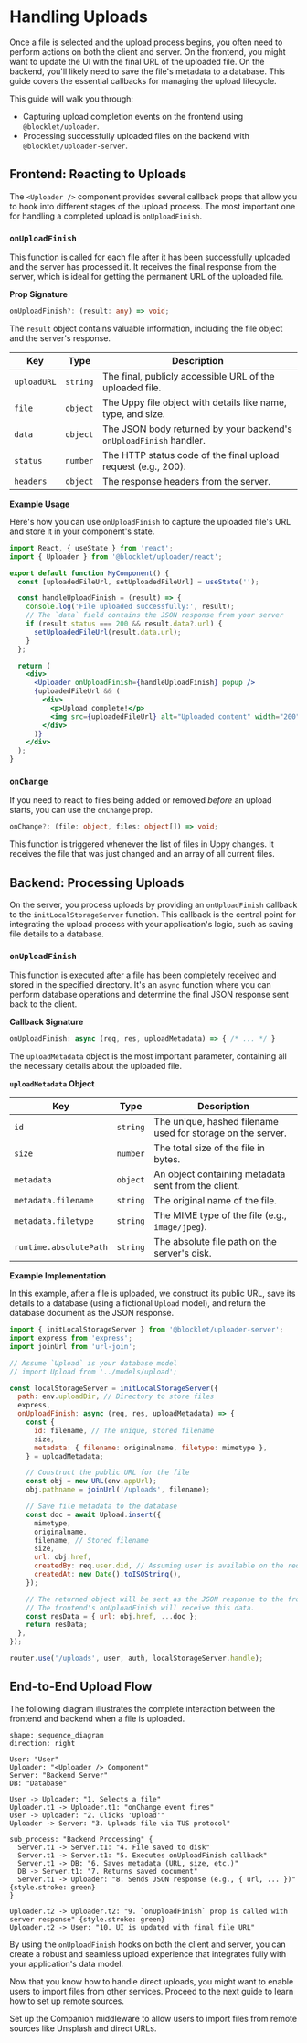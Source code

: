 # Handling Uploads

Once a file is selected and the upload process begins, you often need to perform actions on both the client and server. On the frontend, you might want to update the UI with the final URL of the uploaded file. On the backend, you'll likely need to save the file's metadata to a database. This guide covers the essential callbacks for managing the upload lifecycle.

This guide will walk you through:

*   Capturing upload completion events on the frontend using `@blocklet/uploader`.
*   Processing successfully uploaded files on the backend with `@blocklet/uploader-server`.

## Frontend: Reacting to Uploads

The `<Uploader />` component provides several callback props that allow you to hook into different stages of the upload process. The most important one for handling a completed upload is `onUploadFinish`.

### `onUploadFinish`

This function is called for each file after it has been successfully uploaded and the server has processed it. It receives the final response from the server, which is ideal for getting the permanent URL of the uploaded file.

**Prop Signature**

```typescript
onUploadFinish?: (result: any) => void;
```

The `result` object contains valuable information, including the file object and the server's response.

| Key         | Type     | Description                                                                 |
|-------------|----------|-----------------------------------------------------------------------------|
| `uploadURL` | `string` | The final, publicly accessible URL of the uploaded file.                    |
| `file`      | `object` | The Uppy file object with details like name, type, and size.                |
| `data`      | `object` | The JSON body returned by your backend's `onUploadFinish` handler.          |
| `status`    | `number` | The HTTP status code of the final upload request (e.g., 200).                 |
| `headers`   | `object` | The response headers from the server.                                       |

**Example Usage**

Here's how you can use `onUploadFinish` to capture the uploaded file's URL and store it in your component's state.

```jsx
import React, { useState } from 'react';
import { Uploader } from '@blocklet/uploader/react';

export default function MyComponent() {
  const [uploadedFileUrl, setUploadedFileUrl] = useState('');

  const handleUploadFinish = (result) => {
    console.log('File uploaded successfully:', result);
    // The `data` field contains the JSON response from your server
    if (result.status === 200 && result.data?.url) {
      setUploadedFileUrl(result.data.url);
    }
  };

  return (
    <div>
      <Uploader onUploadFinish={handleUploadFinish} popup />
      {uploadedFileUrl && (
        <div>
          <p>Upload complete!</p>
          <img src={uploadedFileUrl} alt="Uploaded content" width="200" />
        </div>
      )}
    </div>
  );
}
```

### `onChange`

If you need to react to files being added or removed *before* an upload starts, you can use the `onChange` prop.

```typescript
onChange?: (file: object, files: object[]) => void;
```

This function is triggered whenever the list of files in Uppy changes. It receives the file that was just changed and an array of all current files.

## Backend: Processing Uploads

On the server, you process uploads by providing an `onUploadFinish` callback to the `initLocalStorageServer` function. This callback is the central point for integrating the upload process with your application's logic, such as saving file details to a database.

### `onUploadFinish`

This function is executed after a file has been completely received and stored in the specified directory. It's an `async` function where you can perform database operations and determine the final JSON response sent back to the client.

**Callback Signature**

```javascript
onUploadFinish: async (req, res, uploadMetadata) => { /* ... */ }
```

The `uploadMetadata` object is the most important parameter, containing all the necessary details about the uploaded file.

**`uploadMetadata` Object**

| Key                      | Type     | Description                                                              |
|--------------------------|----------|--------------------------------------------------------------------------|
| `id`                     | `string` | The unique, hashed filename used for storage on the server.              |
| `size`                   | `number` | The total size of the file in bytes.                                     |
| `metadata`               | `object` | An object containing metadata sent from the client.                      |
| `metadata.filename`      | `string` | The original name of the file.                                           |
| `metadata.filetype`      | `string` | The MIME type of the file (e.g., `image/jpeg`).                            |
| `runtime.absolutePath`   | `string` | The absolute file path on the server's disk.                             |

**Example Implementation**

In this example, after a file is uploaded, we construct its public URL, save its details to a database (using a fictional `Upload` model), and return the database document as the JSON response.

```javascript
import { initLocalStorageServer } from '@blocklet/uploader-server';
import express from 'express';
import joinUrl from 'url-join';

// Assume `Upload` is your database model
// import Upload from '../models/upload';

const localStorageServer = initLocalStorageServer({
  path: env.uploadDir, // Directory to store files
  express,
  onUploadFinish: async (req, res, uploadMetadata) => {
    const {
      id: filename, // The unique, stored filename
      size,
      metadata: { filename: originalname, filetype: mimetype },
    } = uploadMetadata;

    // Construct the public URL for the file
    const obj = new URL(env.appUrl);
    obj.pathname = joinUrl('/uploads', filename);

    // Save file metadata to the database
    const doc = await Upload.insert({
      mimetype,
      originalname,
      filename, // Stored filename
      size,
      url: obj.href,
      createdBy: req.user.did, // Assuming user is available on the request
      createdAt: new Date().toISOString(),
    });

    // The returned object will be sent as the JSON response to the frontend.
    // The frontend's onUploadFinish will receive this data.
    const resData = { url: obj.href, ...doc };
    return resData;
  },
});

router.use('/uploads', user, auth, localStorageServer.handle);
```

## End-to-End Upload Flow

The following diagram illustrates the complete interaction between the frontend and backend when a file is uploaded.

```d2
shape: sequence_diagram
direction: right

User: "User"
Uploader: "<Uploader /> Component"
Server: "Backend Server"
DB: "Database"

User -> Uploader: "1. Selects a file"
Uploader.t1 -> Uploader.t1: "onChange event fires"
User -> Uploader: "2. Clicks 'Upload'"
Uploader -> Server: "3. Uploads file via TUS protocol"

sub_process: "Backend Processing" {
  Server.t1 -> Server.t1: "4. File saved to disk"
  Server.t1 -> Server.t1: "5. Executes onUploadFinish callback"
  Server.t1 -> DB: "6. Saves metadata (URL, size, etc.)"
  DB -> Server.t1: "7. Returns saved document"
  Server.t1 -> Uploader: "8. Sends JSON response (e.g., { url, ... })" {style.stroke: green}
}

Uploader.t2 -> Uploader.t2: "9. `onUploadFinish` prop is called with server response" {style.stroke: green}
Uploader.t2 -> User: "10. UI is updated with final file URL"

```

By using the `onUploadFinish` hooks on both the client and server, you can create a robust and seamless upload experience that integrates fully with your application's data model.

Now that you know how to handle direct uploads, you might want to enable users to import files from other services. Proceed to the next guide to learn how to set up remote sources.

<x-card data-title="Integrating Remote Sources (Companion)" data-icon="lucide:external-link" data-href="/guides/remote-sources" data-cta="Read More">
  Set up the Companion middleware to allow users to import files from remote sources like Unsplash and direct URLs.
</x-card>